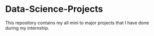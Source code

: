 # Data-Science-Projects
This repository contains my all mini to major projects that I have done during my internship.
